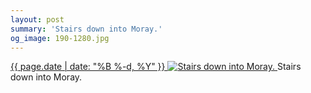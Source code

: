 ```yaml
---
layout: post
summary: 'Stairs down into Moray.'
og_image: 190-1280.jpg
---
```


<p>
 <time>
  <a href="/190">
   {{ page.date | date: "%B %-d, %Y" }}
  </a>
 </time>
 <a href="/190">
  <img alt="Stairs down into Moray." data-taken="11/14/2013" sizes="(min-width: 700px) 50vw, calc(100vw - 2rem)" src="{{ site.assets_url }}/190-640.jpg" srcset="{{ site.assets_url }}/190-1280.jpg 1280w, {{ site.assets_url }}/190-960.jpg 960w, {{ site.assets_url }}/190-640.jpg 640w, {{ site.assets_url }}/190-320.jpg 320w"/>
 </a>
 <span>
  Stairs down into Moray.
 </span>
</p>
